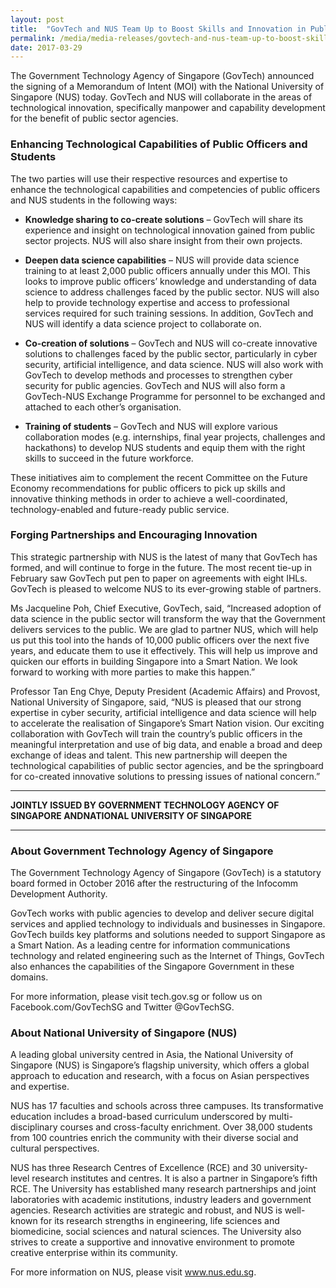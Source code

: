 ```yaml
---
layout: post
title:  "GovTech and NUS Team Up to Boost Skills and Innovation in Public Sector"
permalink: /media/media-releases/govtech-and-nus-team-up-to-boost-skills-and-innovation-in-public-sector
date: 2017-03-29
---
```

The Government Technology Agency of Singapore (GovTech) announced the signing of a Memorandum of Intent (MOI) with the National University of Singapore (NUS) today. GovTech and NUS will collaborate in the areas of technological innovation, specifically manpower and capability development for the benefit of public sector agencies.

### **Enhancing Technological Capabilities of Public Officers and Students**
The two parties will use their respective resources and expertise to enhance the technological capabilities and competencies of public officers and NUS students in the following ways:

* **Knowledge sharing to co-create solutions** – GovTech will share its experience and insight on technological innovation gained from public sector projects. NUS will also share insight from their own projects.

* **Deepen data science capabilities** – NUS will provide data science training to at least 2,000 public officers annually under this MOI. This looks to improve public officers’ knowledge and understanding of data science to address challenges faced by the public sector. NUS will also help to provide technology expertise and access to professional services required for such training sessions. In addition, GovTech and NUS will identify a data science project to collaborate on.

* **Co-creation of solutions** – GovTech and NUS will co-create innovative solutions to challenges faced by the public sector, particularly in cyber security, artificial intelligence, and data science. NUS will also work with GovTech to develop methods and processes to strengthen cyber security for public agencies. GovTech and NUS will also form a GovTech-NUS Exchange Programme for personnel to be exchanged and attached to each other’s organisation.

* **Training of students** – GovTech and NUS will explore various collaboration modes (e.g. internships, final year projects, challenges and hackathons) to develop NUS students and equip them with the right skills to succeed in the future workforce.

These initiatives aim to complement the recent Committee on the Future Economy recommendations for public officers to pick up skills and innovative thinking methods in order to achieve a well-coordinated, technology-enabled and future-ready public service.

### **Forging Partnerships and Encouraging Innovation**
This strategic partnership with NUS is the latest of many that GovTech has formed, and will continue to forge in the future. The most recent tie-up in February saw GovTech put pen to paper on agreements with eight IHLs. GovTech is pleased to welcome NUS to its ever-growing stable of partners.

Ms Jacqueline Poh, Chief Executive, GovTech, said, “Increased adoption of data science in the public sector will transform the way that the Government delivers services to the public. We are glad to partner NUS, which will help us put this tool into the hands of 10,000 public officers over the next five years, and educate them to use it effectively. This will help us improve and quicken our efforts in building Singapore into a Smart Nation. We look forward to working with more parties to make this happen.”


Professor Tan Eng Chye, Deputy President (Academic Affairs) and Provost, National University of Singapore, said, “NUS is pleased that our strong expertise in cyber security, artificial intelligence and data science will help to accelerate the realisation of Singapore’s Smart Nation vision. Our exciting collaboration with GovTech will train the country’s public officers in the meaningful interpretation and use of big data, and enable a broad and deep exchange of ideas and talent. This new partnership will deepen the technological capabilities of public sector agencies, and be the springboard for co-created innovative solutions to pressing issues of national concern.”

---

**JOINTLY ISSUED BY GOVERNMENT TECHNOLOGY AGENCY OF SINGAPORE ANDNATIONAL UNIVERSITY OF SINGAPORE**

---

### **About Government Technology Agency of Singapore**
The Government Technology Agency of Singapore (GovTech) is a statutory board formed in October 2016 after the restructuring of the Infocomm Development Authority.

GovTech works with public agencies to develop and deliver secure digital services and applied technology to individuals and businesses in Singapore. GovTech builds key platforms and solutions needed to support Singapore as a Smart Nation. As a leading centre for information communications technology and related engineering such as the Internet of Things, GovTech also enhances the capabilities of the Singapore Government in these domains.

For more information, please visit tech.gov.sg or follow us on Facebook.com/GovTechSG and Twitter @GovTechSG.

### **About National University of Singapore (NUS)**
A leading global university centred in Asia, the National University of Singapore (NUS) is Singapore’s flagship university, which offers a global approach to education and research, with a focus on Asian perspectives and expertise.

NUS has 17 faculties and schools across three campuses. Its transformative education includes a broad-based curriculum underscored by multi-disciplinary courses and cross-faculty enrichment. Over 38,000 students from 100 countries enrich the community with their diverse social and cultural perspectives.

NUS has three Research Centres of Excellence (RCE) and 30 university-level research institutes and centres. It is also a partner in Singapore’s fifth RCE. The University has established many research partnerships and joint laboratories with academic institutions, industry leaders and government agencies. Research activities are strategic and robust, and NUS is well-known for its research strengths in engineering, life sciences and biomedicine, social sciences and natural sciences. The University also strives to create a supportive and innovative environment to promote creative enterprise within its community.

For more information on NUS, please visit www.nus.edu.sg.
